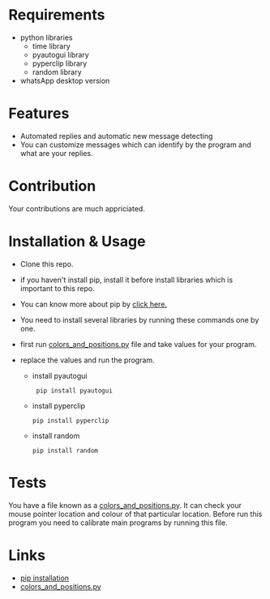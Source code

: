 # Requirements #
  
  
  * python libraries
      * time library
      * pyautogui library
      * pyperclip library
      * random library
  * whatsApp desktop version
 
 # Features #
 
   * Automated replies and automatic new message detecting  
   * You can customize messages which can identify by the program and what are your replies.
   
# Contribution #
  
  Your contributions are much appriciated.
  
# Installation & Usage #

  * Clone this repo.
  * if you haven't install pip, install it before install libraries which is important to this repo.
  * You can know more about pip by [click here.](https://www.liquidweb.com/kb/install-pip-windows/) 
  * You need to install several libraries by running these commands one by one.
  * first run [colors_and_positions.py](https://github.com/Akalanka-00/WhatsApp_Bot/blob/main/whatsApp/colors_and_positions.py) file and take values for your program.
  * replace the values and run the program.

    * install pyautogui
    
           pip install pyautogui
    * install pyperclip

          pip install pyperclip
    * install random

          pip install random

# Tests #

You have a file known as a [colors_and_positions.py](https://github.com/Akalanka-00/WhatsApp_Bot/blob/main/whatsApp/colors_and_positions.py).
It can check your mouse pointer location and colour of that particular location. Before run this program you need to calibrate main programs by running this file.

# Links #

  * [pip installation](https://www.liquidweb.com/kb/install-pip-windows/)
  * [colors_and_positions.py](https://github.com/Akalanka-00/WhatsApp_Bot/blob/main/whatsApp/colors_and_positions.py)
